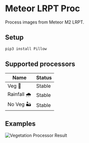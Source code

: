 # Meteor LRPT Proc
Process images from Meteor M2 LRPT.
## Setup
```bash
pip3 install Pillow
```

## Supported processors
|Name|Status|
|----|------|
|Veg        🌳| Stable|
|Rainfall   🌧| Stable|
|No Veg     🏜| Stable|

## Examples
![Vegetation Processor Result](/example_results/veg.png)
